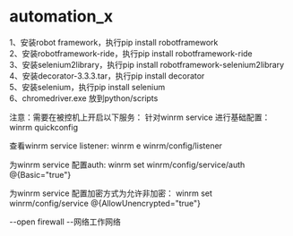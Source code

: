 # automation_x


1、安装robot framework，执行pip install robotframework \
2、安装robotframework-ride，执行pip install robotframework-ride \
3、安装selenium2library，执行pip install robotframework-selenium2library \
4、安装decorator-3.3.3.tar，执行pip install decorator \
5、安装selenium，执行pip install selenium \
6、chromedriver.exe 放到python/scripts 


注意：需要在被控机上开启以下服务：
针对winrm service 进行基础配置：
winrm quickconfig

查看winrm service listener:
winrm e winrm/config/listener

为winrm service 配置auth:
winrm set winrm/config/service/auth @{Basic="true"}

为winrm service 配置加密方式为允许非加密：
winrm set winrm/config/service @{AllowUnencrypted="true"}

--open firewall
--网络工作网络

